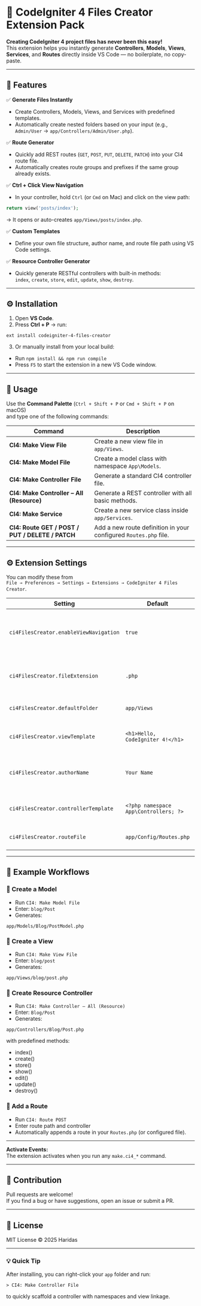 # 🚀 CodeIgniter 4 Files Creator Extension Pack

**Creating CodeIgniter 4 project files has never been this easy!**  
This extension helps you instantly generate **Controllers**, **Models**, **Views**, **Services**, and **Routes** directly inside VS Code — no boilerplate, no copy-paste.

---

## 🧩 Features

✅ **Generate Files Instantly**
- Create Controllers, Models, Views, and Services with predefined templates.
- Automatically create nested folders based on your input (e.g., `Admin/User` → `app/Controllers/Admin/User.php`).

✅ **Route Generator**
- Quickly add REST routes (`GET`, `POST`, `PUT`, `DELETE`, `PATCH`) into your CI4 route file.
- Automatically creates route groups and prefixes if the same group already exists.

✅ **Ctrl + Click View Navigation**
- In your controller, hold `Ctrl` (or `Cmd` on Mac) and click on the view path:
```php
return view('posts/index');
```
→ It opens or auto-creates `app/Views/posts/index.php`.

✅ **Custom Templates**
- Define your own file structure, author name, and route file path using VS Code settings.

✅ **Resource Controller Generator**
- Quickly generate RESTful controllers with built-in methods:  
  `index`, `create`, `store`, `edit`, `update`, `show`, `destroy`.

---

## ⚙️ Installation

1. Open **VS Code**.
2. Press **Ctrl + P** → run:
```
ext install codeigniter-4-files-creator
```
3. Or manually install from your local build:
- Run `npm install && npm run compile`
- Press `F5` to start the extension in a new VS Code window.

---

## 🧠 Usage

Use the **Command Palette** (`Ctrl + Shift + P` or `Cmd + Shift + P` on macOS)  
and type one of the following commands:

| Command | Description |
|----------|-------------|
| **CI4: Make View File** | Create a new view file in `app/Views`. |
| **CI4: Make Model File** | Create a model class with namespace `App\Models`. |
| **CI4: Make Controller File** | Generate a standard CI4 controller file. |
| **CI4: Make Controller – All (Resource)** | Generate a REST controller with all basic methods. |
| **CI4: Make Service** | Create a new service class inside `app/Services`. |
| **CI4: Route GET / POST / PUT / DELETE / PATCH** | Add a new route definition in your configured `Routes.php` file. |

---

## ⚙️ Extension Settings

You can modify these from  
`File → Preferences → Settings → Extensions → CodeIgniter 4 Files Creator`.

| Setting | Default | Description |
|----------|----------|-------------|
| `ci4FilesCreator.enableViewNavigation` | `true` | Enable Ctrl + Click navigation for `view()` in controllers. |
| `ci4FilesCreator.fileExtension` | `.php` | Default extension for generated files. |
| `ci4FilesCreator.defaultFolder` | `app/Views` | Base folder for view files. |
| `ci4FilesCreator.viewTemplate` | `<h1>Hello, CodeIgniter 4!</h1>` | Default content for new view files. |
| `ci4FilesCreator.authorName` | `Your Name` | Author name added to generated files. |
| `ci4FilesCreator.controllerTemplate` | `<?php namespace App\Controllers; ?>` | Initial content for new controllers. |
| `ci4FilesCreator.routeFile` | `app/Config/Routes.php` | Default route file path. |

---

## 🧰 Example Workflows

### 🧩 Create a Model
- Run `CI4: Make Model File`
- Enter: `blog/Post`
- Generates:
```
app/Models/Blog/PostModel.php
```

### 🎨 Create a View
- Run `CI4: Make View File`
- Enter: `blog/post`
- Generates:
```
app/Views/blog/post.php
```

### 🧠 Create Resource Controller
- Run `CI4: Make Controller – All (Resource)`
- Enter: `Blog/Post`
- Generates:
```
app/Controllers/Blog/Post.php
```
with predefined methods:
- index()
- create()
- store()
- show()
- edit()
- update()
- destroy()

### 🔗 Add a Route
- Run `CI4: Route POST`
- Enter route path and controller
- Automatically appends a route in your `Routes.php` (or configured file).

---

**Activate Events:**  
The extension activates when you run any `make.ci4_*` command.

---

## 🧩 Contribution

Pull requests are welcome!  
If you find a bug or have suggestions, open an issue or submit a PR.

---

## 🧾 License

MIT License © 2025 Haridas

---

### 💡 Quick Tip
After installing, you can right-click your `app` folder and run:
```
> CI4: Make Controller File
```
to quickly scaffold a controller with namespaces and view linkage.
